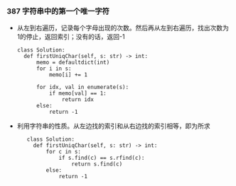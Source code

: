 ### 387 字符串中的第一个唯一字符

- 从左到右遍历，记录每个字母出现的次数。然后再从左到右遍历，找出次数为1的停止，返回索引；没有的话，返回-1
  ```buildoutcfg
  class Solution:
    def firstUniqChar(self, s: str) -> int:
        memo = defaultdict(int)
        for i in s:
            memo[i] += 1
        
        for idx, val in enumerate(s):
            if memo[val] == 1:
                return idx
        else:
            return -1
   ```
 
- 利用字符串的性质。从左边找的索引和从右边找的索引相等，即为所求
   ```buildoutcfg
      class Solution:
        def firstUniqChar(self, s: str) -> int:
            for c in s:
                if s.find(c) == s.rfind(c):
                    return s.find(c)
            else:
                return -1
   ```